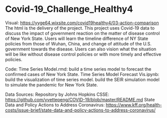 # Covid-19_Challenge_Healthy4
Visual: https://yyge64.wixsite.com/covid19healthy4/03-action-comparison
<br>
The html is the delivery of the project. This project uses Covid-19 data to discuss the impact of government reaction on the matter of disease control of New York State. Users will learn the timeline difference of NY State policies from those of Wuhan, China, and change of attitude of the U.S. government towards the disease. Users can also vision what the situation will be like without disease control policies or with more timely and effective policies. 

Code:
Time Series Model.rmd: build a time series model to forecast the confirmed cases of New York State.
Time Series Model Forecast Vis.ipynb: build the visualization of time series model.
build the SEIR simulation model to simulate the pandemic for New York State.

Data Sources:
Repository by Johns Hopkins CSSE: https://github.com/yvettepeng/COVID-19/blob/master/README.md
State Data and Policy Actions to Address Coronavirus: https://www.kff.org/health-costs/issue-brief/state-data-and-policy-actions-to-address-coronavirus/
